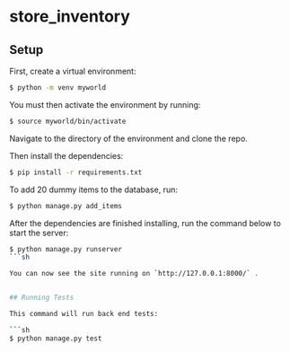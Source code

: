 # store_inventory

## Setup

First, create a virtual environment:
```sh
$ python -m venv myworld
```

You must then activate the environment by running:
```sh
$ source myworld/bin/activate
```

Navigate to the directory of the environment and clone the repo.

Then install the dependencies:
```sh
$ pip install -r requirements.txt
```

To add 20 dummy items to the database, run:
```sh
$ python manage.py add_items
```

After the dependencies are finished installing, run the command below to start the server:
```sh
$ python manage.py runserver
```sh

You can now see the site running on `http://127.0.0.1:8000/` .


## Running Tests

This command will run back end tests:

```sh
$ python manage.py test
```
